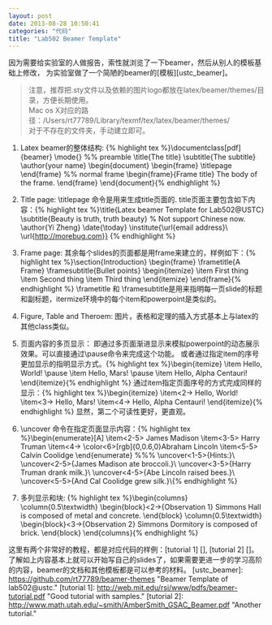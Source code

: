 ```yaml
--- 
layout: post
date: 2013-08-28 10:50:41
categories: "代码"
title: "Lab502 Beamer Template"
---
```


因为需要给实验室的人做报告，索性就浏览了一下beamer，然后从别人的模板基础上修改，
为实验室做了一个简陋的beamer的[模板][ustc_beamer]。
> 注意，推荐把.sty文件以及依赖的图片logo都放在latex/beamer/themes/目录，方便长期使用。   
> Mac os X对应的路径：/Users/rt77789/Library/texmf/tex/latex/beamer/themes/   
> 对于不存在的文件夹，手动建立即可。

1. Latex beamer的整体结构: {% highlight tex %}\documentclass[pdf]{beamer} 
	\mode<presentation>{}
	%% preamble 
	\title{The title} 
	\subtitle{The subtitle} 
	\author{your name}
	\begin{document}
	\begin{frame} \titlepage
	\end{frame}
	%% normal frame \begin{frame}{Frame title}
	The body of the frame. \end{frame}
	\end{document}{% endhighlight %}
2. Title page:
	\titlepage 命令是用来生成title页面的. title页面主要包含如下内容：{% highlight tex %}\title{Latex beamer Template for Lab502@USTC}
	\subtitle{Beauty is truth, truth beauty}
	% Not support Chinese now.
	\author{Yi Zheng}
	\date{\today}
	\institute{\url{email address}\\
	\url{http://morebug.com}} {% endhighlight %}

3. Frame page:
	其余每个slides的页面都是用frame来建立的，样例如下：{% highlight tex %}\section{Introduction}
	\begin{frame}
	\frametitle{A Frame}
	\framesubtitle{Bullet points}
	\begin{itemize}
	\item First thing
	\item Second thing
	\item Third thing
	\end{itemize}
	\end{frame}{% endhighlight %}
	\frametitle 和 \framesubtitle是用来指明每一页slide的标题和副标题，itermize环境中的每个item和powerpoint是类似的。

4. Figure, Table and Theroem: 
	图片，表格和定理的插入方式基本上与latex的其他class类似。

5. 页面内容的多页显示：
	即通过多页面渐进显示来模拟powerpoint的动态展示效果。可以直接通过\pause命令来完成这个功能。
	或者通过指定item的序号更加显示的指明显示方式。{% highlight tex %}\begin{itemize}
		\item Hello, World! \pause 
		\item Hello, Mars! \pause 
		\item Hello, Alpha Centauri!
	\end{itemize}{% endhighlight %}
	通过item指定页面序号的方式完成同样的显示：{% highlight tex %}\begin{itemize}
		\item<2-> Hello, World! 
		\item<3-> Hello, Mars! 
		\item<4-> Hello, Alpha Centauri!
	\end{itemize}{% endhighlight %}
	显然，第二个可读性更好，更直观。

6. \uncover 命令在指定页面显示内容：{% highlight tex %}\begin{enumerate}[A]
		\item<2-5> James Madison 
		\item<3-5> Harry Truman 
		\item<4-> \color<6>[rgb]{0,0.6,0}Abraham Lincoln 
		\item<5-5> Calvin Coolidge
	\end{enumerate}
	%%% 
	\uncover<1-5>{Hints:}\\ 
	\uncover<2-5>{James Madison ate broccoli.}\\ 
	\uncover<3-5>{Harry Truman drank milk.}\\ 
	\uncover<4-5>{Abe Lincoln raised bees.}\\ 
	\uncover<5-5>{And Cal Coolidge grew silk.}\\{% endhighlight %}

7. 多列显示和块: {% highlight tex %}\begin{columns}
	\column{0.5\textwidth}
		\begin{block}<2->{Observation 1}
			Simmons Hall is composed of metal and concrete. 
		\end{block}
	\column{0.5\textwidth}
		\begin{block}<3->{Observation 2} 
			Simmons Dormitory is composed of brick.
		\end{block}
	\end{columns}{% endhighlight %}	

这里有两个非常好的教程，都是对应代码的样例：[tutorial 1] [], [tutorial 2] []。
了解如上内容基本上就可以开始写自己的slides了，如果需要更进一步的学习高阶的内容，beamer的文档和其他模板都是可以参考的材料。
[ustc_beamer]: https://github.com/rt77789/beamer-themes "Beamer Template of lab502@ustc."
[tutorial 1]: http://web.mit.edu/rsi/www/pdfs/beamer-tutorial.pdf "Good tutorial with samples."
[tutorial 2]: http://www.math.utah.edu/~smith/AmberSmith_GSAC_Beamer.pdf "Another tutorial."
